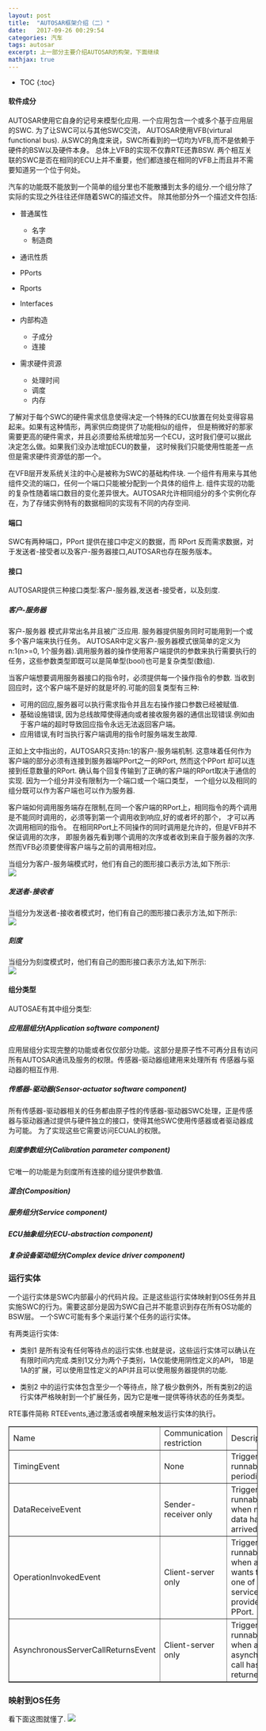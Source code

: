 ```yaml
---
layout: post
title:  "AUTOSAR框架介绍（二）" 
date:   2017-09-26 00:29:54
categories: 汽车
tags: autosar 
excerpt: 上一部分主要介绍AUTOSAR的构架，下面继续
mathjax: true
---
```

* TOC
{:toc}

#### 软件成分

AUTOSAR使用它自身的记号来模型化应用. 一个应用包含一个或多个基于应用层的SWC. 为了让SWC可以与其他SWC交流，
AUTOSAR使用VFB(virtural functional bus). 从SWC的角度来说，SWC所看到的一切均为VFB,而不是依赖于硬件的BSW以及硬件本身。
总体上VFB的实现不仅靠RTE还靠BSW. 两个相互关联的SWC是否在相同的ECU上并不重要，他们都连接在相同的VFB上而且并不需要知道另一个位于何处。

汽车的功能既不能放到一个简单的组分里也不能散播到太多的组分.一个组分除了实际的实现之外往往还伴随着SWC的描述文件。
除其他部分外一个描述文件包括:

* 普通属性
  * 名字
  * 制造商

* 通讯性质
 * PPorts
 * Rports
 * Interfaces

* 内部构造
  * 子成分
  * 连接

* 需求硬件资源
  * 处理时间
  * 调度
  * 内存

了解对于每个SWC的硬件需求信息使得决定一个特殊的ECU放置在何处变得容易起来。如果有这种情形，两家供应商提供了功能相似的组件，
但是稍微好的那家需要更高的硬件需求，并且必须要给系统增加另一个ECU，这时我们便可以据此决定怎么做。如果我们没办法增加ECU的数量，
这时候我们只能使用性能差一点但是需求硬件资源低的那一个。

在VFB层开发系统关注的中心是被称为SWC的基础构件块. 一个组件有用来与其他组件交流的端口，任何一个端口只能被分配到一个具体的组件上.
组件实现的功能的复杂性随着端口数目的变化差异很大。AUTOSAR允许相同组分的多个实例化存在，为了存储实例特有的数据相同的实现有不同的内存空间.
#### 端口

SWC有两种端口，PPort 提供在接口中定义的数据，而 RPort 反而需求数据，对于发送者-接受者以及客户-服务器接口,AUTOSAR也存在服务版本。

#### 接口

AUTOSAR提供三种接口类型:客户-服务器,发送者-接受者，以及刻度.

##### 客户-服务器
 客户-服务器 模式非常出名并且被广泛应用. 服务器提供服务同时可能用到一个或多个客户端来执行任务。 AUTOSAR中定义客户-服务器模式很简单的定义为
n:1(n>=0, 1个服务器).调用服务器的操作使用客户端提供的参数来执行需要执行的任务，这些参数类型即既可以是简单型(bool)也可是复杂类型(数组).

当客户端想要调用服务器接口的指令时，必须提供每一个操作指令的参数. 当收到回应时，这个客户端不是好的就是坏的.可能的回复类型有三种:

* 可用的回应,服务器可以执行需求指令并且左右操作接口参数已经被赋值.
* 基础设施错误, 因为总线故障使得通向或者接收服务器的通信出现错误.例如由于客户端的超时导致回应指令永远无法返回客户端。
* 应用错误,有时当执行客户端调用的指令时服务端发生故障.

正如上文中指出的，AUTOSAR只支持n:1的客户-服务端机制. 这意味着任何作为客户端的部分必须有连接到服务器端PPort之一的RPort, 然而这个PPort 
却可以连接到任意数量的RPort. 确认每个回复传输到了正确的客户端的RPort取决于通信的实现. 因为一个组分并没有限制为一个端口或一个端口类型，
一个组分以及相同的组分既可以作为客户端也可以作为服务器.

客户端如何调用服务端存在限制,在同一个客户端的RPort上，相同指令的两个调用是不能同时调用的，必须等到第一个调用收到响应,好的或者坏的那个，
才可以再次调用相同的指令。 在相同RPort上不同操作的同时调用是允许的，但是VFB并不保证调用的次序，
即服务器先看到哪个调用的次序或者收到来自于服务器的次序. 然而VFB必须要使得客户端与之前的调用相对应。

当组分为客户-服务端模式时，他们有自己的图形接口表示方法,如下所示:  
![]({{site.url}}assets/autosar/graphical-c-s.png)

##### 发送者-接收者

当组分为发送者-接收者模式时，他们有自己的图形接口表示方法,如下所示:  
![]({{site.url}}assets/autosar/graphical-s-r.png)

##### 刻度

当组分为刻度模式时，他们有自己的图形接口表示方法,如下所示:  
![]({{site.url}}assets/autosar/graphical-c.png)

#### 组分类型
AUTOSAE有其中组分类型:

##### 应用层组分(Application software component)
应用层组分实现完整的功能或者仅仅部分功能。这部分是原子性不可再分且有访问所有AUTOSAR通讯及服务的权限。传感器-驱动器组建用来处理所有
传感器与驱动器的相互作用.
##### 传感器-驱动器(Sensor-actuator software component)
所有传感器-驱动器相关的任务都由原子性的传感器-驱动器SWC处理，正是传感器与驱动器通过提供与硬件独立的接口，使得其他SWC使用传感器或者驱动器成为可能。
为了实现这些它需要访问ECUAL的权限。
##### 刻度参数组分(Calibration parameter component)
它唯一的功能是为刻度所有连接的组分提供参数值.
##### 混合(Composition)
##### 服务组分(Service component)
##### ECU抽象组分(ECU-abstraction component)
##### 复杂设备驱动组分(Complex device driver component)

### 运行实体
一个运行实体是SWC内部最小的代码片段。正是这些运行实体映射到OS任务并且实施SWC的行为。需要这部分是因为SWC自己并不能意识到存在所有OS功能的BSW层。
一个SWC可能有多个来运行某个任务的运行实体。

有两类运行实体:

* 类别1 是所有没有任何等待点的运行实体.也就是说，这些运行实体可以确认在有限时间内完成.类别1又分为两个子类别，1A仅能使用阴性定义的API，
1B是1A的扩展，可以使用显性定义的API并且可以使用服务器提供的功能.

* 类别2 中的运行实体包含至少一个等待点，除了极少数例外，所有类别2的运行实体严格映射到一个扩展任务，因为它是唯一提供等待状态的任务类型。

RTE事件简称 RTEEvents,通过激活或者唤醒来触发运行实体的执行。

<table border="1">
<tr>
<td> Name     </td>
<td>Communication restriction </td>
<td> Description </td>
</tr>
<tr>
<td> TimingEvent  </td>
<td> None </td>
<td> Triggers a runnable periodically. </td>
</tr>
<tr>
<td> DataReceiveEvent  </td>
<td> Sender-receiver only  </td>
<td> Triggers a runnable when new data has arrived.</td>
</tr>
<tr>
<td>OperationInvokedEvent </td> 
<td>Client-server only</td>
<td> Triggers a runnable when a client wants to use one of its services provided on a PPort. </td>
</tr>
<tr>
<td>AsynchronousServerCallReturnsEvent </td>
<td>Client-server only  </td>
<td>Triggers a runnable when an asynchronous call has returned.</td>
</tr>
</table>

### 映射到OS任务
看下面这图就懂了.
![]({{site.url}}assets/autosar/mapping.png)
